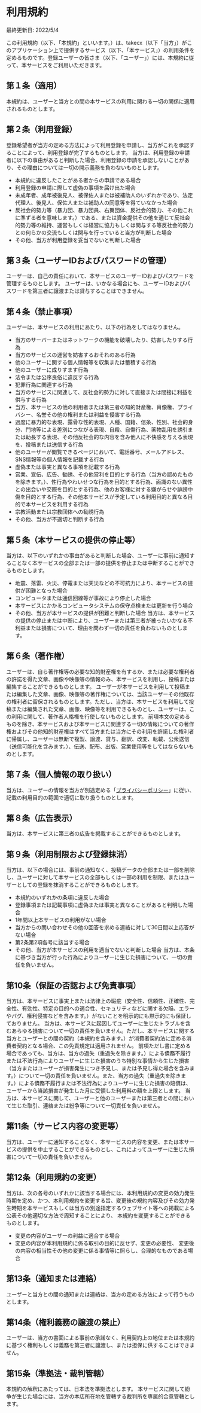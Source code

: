 # **利用規約**

最終更新日: 2022/5/4

この利用規約（以下、「本規約」といいます。）は、takecx（以下「当方」）がこのアプリケーション上で提供するサービス（以下、「本サービス」）の利用条件を定めるものです。登録ユーザーの皆さま（以下、「ユーザー」）には、本規約に従って、本サービスをご利用いただきます。

## **第１条（適用）**

本規約は、ユーザーと当方との間の本サービスの利用に関わる一切の関係に適用されるものとします。

## **第２条（利用登録）**

登録希望者が当方の定める方法によって利用登録を申請し、当方がこれを承認することによって、利用登録が完了するものとします。
当方は、利用登録の申請者に以下の事由があると判断した場合、利用登録の申請を承認しないことがあり、その理由については一切の開示義務を負わないものとします。
- 本規約に違反したことがある者からの申請である場合
- 利用登録の申請に際して虚偽の事項を届け出た場合
- 未成年者、成年被後見人、被保佐人または被補助人のいずれかであり、法定代理人、後見人、保佐人または補助人の同意等を得ていなかった場合
- 反社会的勢力等（暴力団、暴力団員、右翼団体、反社会的勢力、その他これに準ずる者を意味します。）である、または資金提供その他を通じて反社会的勢力等の維持、運営もしくは経営に協力もしくは関与する等反社会的勢力との何らかの交流もしくは関与を行っていると当方が判断した場合
- その他、当方が利用登録を妥当でないと判断した場合

## **第３条（ユーザーIDおよびパスワードの管理）**

ユーザーは、自己の責任において、本サービスのユーザーIDおよびパスワードを管理するものとします。
ユーザーは、いかなる場合にも、ユーザーIDおよびパスワードを第三者に譲渡または貸与することはできません。

## **第４条（禁止事項）**

ユーザーは、本サービスの利用にあたり、以下の行為をしてはなりません。
- 当方のサーバーまたはネットワークの機能を破壊したり、妨害したりする行為
- 当方のサービスの運営を妨害するおそれのある行為
- 他のユーザーに関する個人情報等を収集または蓄積する行為
- 他のユーザーに成りすます行為
- 法令または公序良俗に違反する行為
- 犯罪行為に関連する行為
- 当方のサービスに関連して、反社会的勢力に対して直接または間接に利益を供与する行為
- 当方、本サービスの他の利用者または第三者の知的財産権、肖像権、プライバシー、名誉その他の権利または利益を侵害する行為
- 過度に暴力的な表現、露骨な性的表現、人種、国籍、信条、性別、社会的身分、門地等による差別につながる表現、自殺、自傷行為、薬物乱用を誘引または助長する表現、その他反社会的な内容を含み他人に不快感を与える表現を、投稿または送信する行為
- 他のユーザーが閲覧できるページにおいて、電話番号、メールアドレス、SNS情報等の個人情報を記載する行為
- 虚偽または事実と異なる事項を記載する行為
- 営業、宣伝、広告、勧誘、その他営利を目的とする行為（当方の認めたものを除きます。）、性行為やわいせつな行為を目的とする行為、面識のない異性との出会いや交際を目的とする行為、他のお客様に対する嫌がらせや誹謗中傷を目的とする行為、その他本サービスが予定している利用目的と異なる目的で本サービスを利用する行為
- 宗教活動または宗教団体への勧誘行為
- その他、当方が不適切と判断する行為

## **第５条（本サービスの提供の停止等）**

当方は、以下のいずれかの事由があると判断した場合、ユーザーに事前に通知することなく本サービスの全部または一部の提供を停止または中断することができるものとします。
- 地震、落雷、火災、停電または天災などの不可抗力により、本サービスの提供が困難となった場合
- コンピュータまたは通信回線等が事故により停止した場合
- 本サービスにかかるコンピュータシステムの保守点検または更新を行う場合
- その他、当方が本サービスの提供が困難と判断した場合
当方は、本サービスの提供の停止または中断により、ユーザーまたは第三者が被ったいかなる不利益または損害について、理由を問わず一切の責任を負わないものとします。

## **第６条（著作権）**

ユーザーは、自ら著作権等の必要な知的財産権を有するか、または必要な権利者の許諾を得た文章、画像や映像等の情報のみ、本サービスを利用し、投稿または編集することができるものとします。
ユーザーが本サービスを利用して投稿または編集した文章、画像、映像等の著作権については、当該ユーザーその他既存の権利者に留保されるものとします。ただし、当方は、本サービスを利用して投稿または編集された文章、画像、映像等を利用できるものとし、ユーザーは、この利用に関して、著作者人格権を行使しないものとします。
前項本文の定めるものを除き、本サービスおよび本サービスに関連する一切の情報についての著作権およびその他知的財産権はすべて当方または当方にその利用を許諾した権利者に帰属し、ユーザーは無断で複製、譲渡、貸与、翻訳、改変、転載、公衆送信（送信可能化を含みます。）、伝送、配布、出版、営業使用等をしてはならないものとします。

## **第７条（個人情報の取り扱い）**

当方は、ユーザーの情報を当方が別途定める「[プライバシーポリシー](https://takecx.github.io/Scorer_Docs/PrivacyPolicy.html)」に従い、記載の利用目的の範囲で適切に取り扱うものとします。

## **第８条（広告表示）**

当方は、本サービスに第三者の広告を掲載することができるものとします。

## **第９条（利用制限および登録抹消）**

当方は、以下の場合には、事前の通知なく、投稿データの全部または一部を削除し、ユーザーに対して本サービスの全部もしくは一部の利用を制限、またはユーザーとしての登録を抹消することができるものとします。
- 本規約のいずれかの条項に違反した場合
- 登録事項または記載事項に虚偽または事実と異なることがあると判明した場合
- 1年間以上本サービスの利用がない場合
- 当方からの問い合わせその他の回答を求める連絡に対して30日間以上応答がない場合
- 第2条第2項各号に該当する場合
- その他、当方が本サービスの利用を適当でないと判断した場合
当方は、本条に基づき当方が行った行為によりユーザーに生じた損害について、一切の責任を負いません。

## **第10条（保証の否認および免責事項）**

当方は、本サービスに事実上または法律上の瑕疵（安全性、信頼性、正確性、完全性、有効性、特定の目的への適合性、セキュリティなどに関する欠陥、エラーやバグ、権利侵害などを含みます。）がないことを明示的にも黙示的にも保証しておりません。
当方は、本サービスに起因してユーザーに生じたトラブルを含むあらゆる損害について一切の責任を負いません。ただし、本サービスに関する当方とユーザーとの間の契約（本規約を含みます。）が消費者契約法に定める消費者契約となる場合、この免責規定は適用されません。
前項ただし書に定める場合であっても、当方は、当方の過失（重過失を除きます。）による債務不履行または不法行為によりユーザーに生じた損害のうち特別な事情から生じた損害（当方またはユーザーが損害発生につき予見し、または予見し得た場合を含みます。）について一切の責任を負いません。また、当方の過失（重過失を除きます。）による債務不履行または不法行為によりユーザーに生じた損害の賠償は、ユーザーから当該損害が発生した月に受領した利用料の額を上限とします。
当方は、本サービスに関して、ユーザーと他のユーザーまたは第三者との間において生じた取引、連絡または紛争等について一切責任を負いません。

## **第11条（サービス内容の変更等）**

当方は、ユーザーに通知することなく、本サービスの内容を変更、または本サービスの提供を中止することができるものとし、これによってユーザーに生じた損害について一切の責任を負いません。

## **第12条（利用規約の変更）**

当方は、次の各号のいずれかに該当する場合には、本利用規約の変更の効力発生時期を定め、かつ、本利用規約を変更する旨、変更後の規約内容及びその効力発生時期を本サービスもしくは当方の別途指定するウェブサイト等への掲載による公表その他適切な方法で周知することにより、 本規約を変更することができるものとします。
- 変更の内容がユーザーの利益に適合する場合
- 変更の内容が本利用規約に係る取引の目的に反せず、変更の必要性、 変更後の内容の相当性その他の変更に係る事情等に照らし、合理的なものである場合

## **第13条（通知または連絡）**

ユーザーと当方との間の通知または連絡は、当方の定める方法によって行うものとします。

## **第14条（権利義務の譲渡の禁止）**

ユーザーは、当方の書面による事前の承諾なく、利用契約上の地位または本規約に基づく権利もしくは義務を第三者に譲渡し、または担保に供することはできません。

## **第15条（準拠法・裁判管轄）**

本規約の解釈にあたっては、日本法を準拠法とします。
本サービスに関して紛争が生じた場合には、当方の本店所在地を管轄する裁判所を専属的合意管轄とします。
